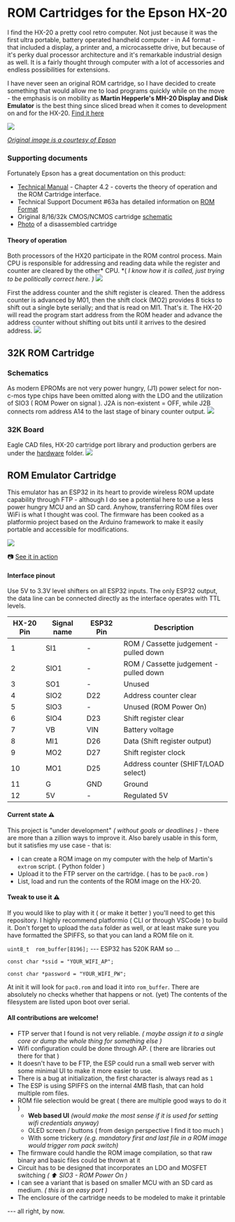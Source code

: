 # ROM Cartridges for the Epson HX-20



I find the HX-20 a pretty cool retro computer. Not just because it was the first ultra portable, battery operated handheld computer - in A4 format - that included a display, a printer and, a microcassette drive, but because of it's perky dual processor architecture and it's remarkable industrial design as well. It is a fairly thought through computer with a lot of accessories and endless possibilities for extensions.

I have never seen an original ROM cartridge, so I have decided to create something that would allow me to load programs quickly while on the move - the emphasis is on mobility as **Martin Hepperle's MH-20 Display and Disk Emulator** is the best thing since sliced bread when it comes to development on and for the HX-20. [Find it here](https://www.mh-aerotools.de/hp/hx-20/)

![](doc/accessories.jpg)

*[Original image is a courtesy of Epson](https://corporate.epson/en/about/history/milestone-products/1982-7-hx20.html)*

### Supporting documents
Fortunately Epson has a great documentation on this product:
* [Technical Manual](doc/tmH_04.pdf) - Chapter 4.2 - coverts the theory of operation and the ROM Cartridge interface.
* Technical Support Document #63a has detailed information on [ROM Format](doc/rom_fomat.md)
* Original 8/16/32k CMOS/NCMOS cartridge [schematic](doc/oschema.png)
* [Photo](doc/ROMCart.jpg) of a disassembled cartridge

#### Theory of operation
Both processors of the HX20 participate in the ROM control process. Main CPU is responsible for addressing and reading data while the register and counter are cleared by the other* CPU. *( *I know how it is called, just trying to be politically correct here. )*
![](doc/too.png)

First the address counter and the shift register is cleared. Then the address counter is advanced by M01, then the shift clock (MO2) provides 8 ticks to shift out a single byte serially; and that is read on MI1. That's it. The HX-20 will read the program start address from the ROM header and advance the address counter without shifting out bits until it arrives to the desired address.
![](doc/timing.png)

## 32K ROM Cartridge
### Schematics
As modern EPROMs are not very power hungry, (J1) power select for non-c-mos type chips have been omitted along with the LDO and the utilization of SIO3 ( ROM Power on signal ). J2A is non-existent = OFF, while J2B connects rom address A14 to the last stage of binary counter output.
![](doc/32k_schematic.png)

### 32K Board
Eagle CAD files, HX-20 cartridge port library and production gerbers are under the [hardware](/hardware) folder.
![](doc/32k_board.png)

## ROM Emulator Cartridge
This emulator has an ESP32 in its heart to provide wireless ROM update capability through FTP - although I do see a potential here to use a less power hungry MCU and an SD card. Anyhow, transferring ROM files over WiFi is what I thought was cool. The firmware has been cooked as a platformio project based on the Arduino framework to make it easily portable and accessible for modifications.

![](doc/ftp_cart.jpg)

:camera: [See it in action](https://photos.google.com/share/AF1QipMuma70FzuCHWNQoMt1CCRNrimfOKazqg87h7Ul6GqiaPwG6kRcX4zg7sMcNq5RkA?key=eUxmN0t5NTZiamtFMTQtWUFrUUo1dGxTRENqZnB3)


#### Interface pinout
Use 5V to 3.3V level shifters on all ESP32 inputs. The only ESP32 output, the data line can be connected directly as the interface operates with TTL levels.

| HX-20 Pin | Signal name | ESP32 Pin | Description |
| -------- | -------- | -------- | -------- |
|1|SI1|-|ROM / Cassette judgement - pulled down |
|2|SIO1|-|ROM / Cassette judgement - pulled down |
|3|SO1|-|Unused|
|4|SIO2|D22|Address counter clear|
|5|SIO3|-| Unused (ROM Power On)|
|6|SIO4|D23|Shift register clear|
|7|VB|VIN|Battery voltage
|8|MI1|D26|Data (Shift register output)|
|9|MO2|D27|Shift register clock|
|10|MO1|D25|Address counter (SHIFT/LOAD select)|
|11|G|GND|Ground|
|12|5V|-|Regulated 5V

#### Current state :warning:
This project is "under development" *( without goals or deadlines )* - there are more than a zillion ways to improve it. Also barely usable in this form, but it satisfies my use case - that is:
* I can create a ROM image on my computer with the help of Martin's `extrom` script. ( Python folder )
* Upload it to the FTP server on the cartridge. ( has to be `pac0.rom` )
* List, load and run the contents of the ROM image on the HX-20.

#### Tweak to use it :warning:

If you would like to play with it ( or make it better ) you'll need to get this repository. I highly recommend platformio ( CLI or through VSCode ) to build it. Don't forget to upload the `data` folder as well, or at least make sure you have formatted the SPIFFS, so that you can land a ROM file on it.

```uint8_t  rom_buffer[8196];``` --- ESP32 has 520K RAM so ...

```const char *ssid = "YOUR_WIFI_AP";```

```const char *password = "YOUR_WIFI_PW";```

At init it will look for `pac0.rom` and load it into `rom_buffer`. There are absolutely no checks whether that happens or not. (yet)
The contents of the filesystem are listed upon boot over serial.

#### All contributions are welcome!

* FTP server that I found is not very reliable. *( maybe assign it to a single core or dump the whole thing for something else )*
* Wifi configuration could be done through AP. ( there are libraries out there for that )
* It doesn't have to be FTP, the ESP could run a small web server with some minimal UI to make it more easier to use.
* There is a bug at initialization, the first character is always read as `1`
* The ESP is using SPIFFS on the internal 4MB flash, that can hold multiple rom files.
* ROM file selection would be great ( there are multiple good ways to do it )
  * **Web based UI** *(would make the most sense if it is used for setting wifi credentials anyway)*
  * OLED screen / buttons ( from design perspective I find it too much )
  * With some trickery *(e.g. mandatory first and last file in a ROM image would trigger rom pack switch)*
* The firmware could handle the ROM image compilation, so that raw binary and basic files could be thrown at it
* Circuit has to be designed that incorporates an LDO and MOSFET switching *( :arrow_up: SIO3 - ROM Power On )*
* I can see a variant that is based on smaller MCU with an SD card as medium. *( this is an easy port )*
* The enclosure of the cartridge needs to be modeled to make it printable

--- all right, by now.
